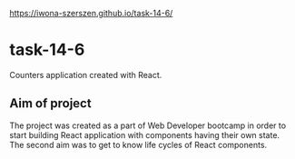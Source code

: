 https://iwona-szerszen.github.io/task-14-6/

# task-14-6
Counters application created with React.


## Aim of project
The project was created as a part of Web Developer bootcamp in order to start building React application with components having their own state. The second aim was to get to know life cycles of React components.